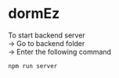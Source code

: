 # dormEz

To start backend server <br>
 -> Go to backend folder <br>
 -> Enter the following command
 ```
 npm run server
 ```
